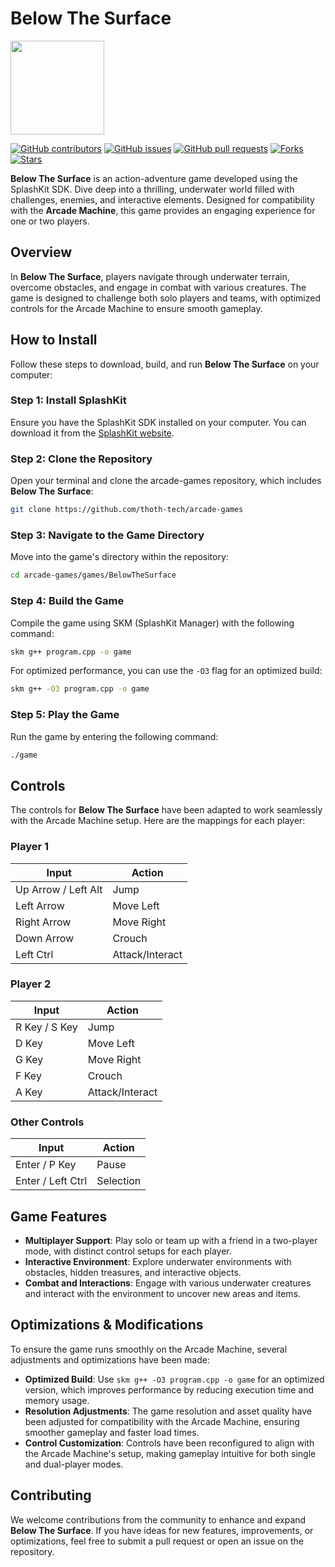 # Below The Surface

<p align="left">
    <img width="150px" src="https://github.com/thoth-tech/.github/blob/main/images/splashkit.png"/>
</p>

[![GitHub contributors](https://img.shields.io/github/contributors/thoth-tech/below-the-surface?label=Contributors&color=F5A623)](https://github.com/thoth-tech/below-the-surface/graphs/contributors)
[![GitHub issues](https://img.shields.io/github/issues/thoth-tech/below-the-surface?label=Issues&color=F5A623)](https://github.com/thoth-tech/below-the-surface/issues)
[![GitHub pull requests](https://img.shields.io/github/issues-pr/thoth-tech/below-the-surface?label=Pull%20Requests&color=F5A623)](https://github.com/thoth-tech/below-the-surface/pulls)
[![Forks](https://img.shields.io/github/forks/thoth-tech/below-the-surface?label=Forks&color=F5A623)](https://github.com/thoth-tech/below-the-surface/network/members)
[![Stars](https://img.shields.io/github/stars/thoth-tech/below-the-surface?label=Stars&color=F5A623)](https://github.com/thoth-tech/below-the-surface/stargazers)

**Below The Surface** is an action-adventure game developed using the SplashKit SDK. Dive deep into a thrilling, underwater world filled with challenges, enemies, and interactive elements. Designed for compatibility with the **Arcade Machine**, this game provides an engaging experience for one or two players.

## Overview

In **Below The Surface**, players navigate through underwater terrain, overcome obstacles, and engage in combat with various creatures. The game is designed to challenge both solo players and teams, with optimized controls for the Arcade Machine to ensure smooth gameplay.

## How to Install

Follow these steps to download, build, and run **Below The Surface** on your computer:

### Step 1: Install SplashKit

Ensure you have the SplashKit SDK installed on your computer. You can download it from the [SplashKit website](https://www.splashkit.io/installation).

### Step 2: Clone the Repository

Open your terminal and clone the arcade-games repository, which includes **Below The Surface**:

```bash
git clone https://github.com/thoth-tech/arcade-games
```

### Step 3: Navigate to the Game Directory

Move into the game's directory within the repository:

```bash
cd arcade-games/games/BelowTheSurface
```

### Step 4: Build the Game

Compile the game using SKM (SplashKit Manager) with the following command:

```bash
skm g++ program.cpp -o game
```

For optimized performance, you can use the `-O3` flag for an optimized build:

```bash
skm g++ -O3 program.cpp -o game
```

### Step 5: Play the Game

Run the game by entering the following command:

```bash
./game
```

## Controls

The controls for **Below The Surface** have been adapted to work seamlessly with the Arcade Machine setup. Here are the mappings for each player:

### Player 1

| Input                | Action             |
|----------------------|--------------------|
| Up Arrow / Left Alt  | Jump               |
| Left Arrow           | Move Left          |
| Right Arrow          | Move Right         |
| Down Arrow           | Crouch             |
| Left Ctrl            | Attack/Interact    |

### Player 2

| Input                | Action             |
|----------------------|--------------------|
| R Key / S Key        | Jump               |
| D Key                | Move Left          |
| G Key                | Move Right         |
| F Key                | Crouch             |
| A Key                | Attack/Interact    |

### Other Controls

| Input               | Action             |
|---------------------|--------------------|
| Enter / P Key       | Pause              |
| Enter / Left Ctrl   | Selection          |

## Game Features

- **Multiplayer Support**: Play solo or team up with a friend in a two-player mode, with distinct control setups for each player.
- **Interactive Environment**: Explore underwater environments with obstacles, hidden treasures, and interactive objects.
- **Combat and Interactions**: Engage with various underwater creatures and interact with the environment to uncover new areas and items.

## Optimizations & Modifications

To ensure the game runs smoothly on the Arcade Machine, several adjustments and optimizations have been made:

- **Optimized Build**: Use `skm g++ -O3 program.cpp -o game` for an optimized version, which improves performance by reducing execution time and memory usage.
- **Resolution Adjustments**: The game resolution and asset quality have been adjusted for compatibility with the Arcade Machine, ensuring smoother gameplay and faster load times.
- **Control Customization**: Controls have been reconfigured to align with the Arcade Machine's setup, making gameplay intuitive for both single and dual-player modes.

## Contributing

We welcome contributions from the community to enhance and expand **Below The Surface**. If you have ideas for new features, improvements, or optimizations, feel free to submit a pull request or open an issue on the repository.
